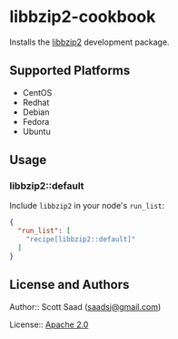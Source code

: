 # libbzip2-cookbook

Installs the [libbzip2](http://www.bzip.org/) development package.

## Supported Platforms

* CentOS
* Redhat
* Debian
* Fedora
* Ubuntu

## Usage

### libbzip2::default

Include `libbzip2` in your node's `run_list`:

```json
{
  "run_list": [
    "recipe[libbzip2::default]"
  ]
}
```

## License and Authors

Author:: Scott Saad (<saadsj@gmail.com>)

License:: [Apache 2.0](http://www.apache.org/licenses/LICENSE-2.0)
